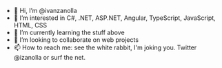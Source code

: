 - 👋 Hi, I’m @ivanzanolla
- 👀 I’m interested in C#, .NET, ASP.NET, Angular, TypeScript, JavaScript, HTML, CSS
- 🌱 I’m currently learning the stuff above
- 💞️ I’m looking to collaborate on web projects
- 📫 How to reach me: see the white rabbit, I'm joking you. Twitter @izanolla or surf the net.

<!---
ivanzanolla/ivanzanolla is a ✨ special ✨ repository because its `README.md` (this file) appears on your GitHub profile.
You can click the Preview link to take a look at your changes.
--->
